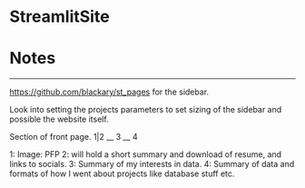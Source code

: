 # StreamlitSite


# Notes

---

https://github.com/blackary/st_pages
for the sidebar.

Look into setting the projects parameters to set sizing of the sidebar and possible the website itself.


Section of front page.
1|2
 __
 3
 __
 4

1:
    Image: PFP
2:
    will hold a short summary 
    and download of resume, and links to socials.
3:
    Summary of my interests in data.
4:
    Summary of data and formats of 
    how I went about projects 
    like database stuff etc.